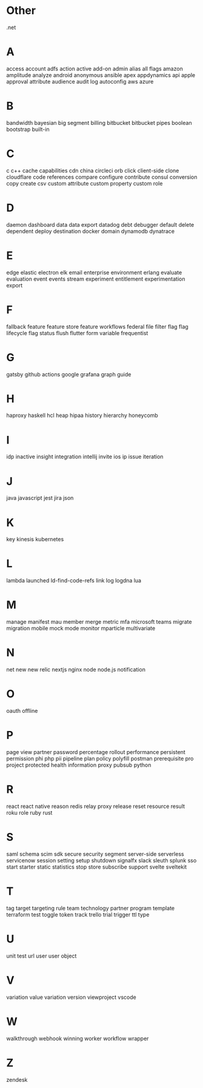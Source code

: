 # Other
.net

# A
access
account
adfs
action
active
add-on
admin
alias
all flags
amazon
amplitude
analyze
android
anonymous
ansible
apex
appdynamics
api
apple
approval
attribute
audience
audit log
autoconfig
aws
azure

# B
bandwidth
bayesian
big segment
billing
bitbucket
bitbucket pipes
boolean
bootstrap
built-in

# C
c
c++
cache
capabilities
cdn
china
circleci orb
click
client-side
clone
cloudflare
code references
compare
configure
contribute
consul
conversion
copy
create
csv
custom attribute
custom property
custom role

# D
daemon
dashboard
data
data export
datadog
debt
debugger
default
delete
dependent
deploy
destination
docker
domain
dynamodb
dynatrace

# E
edge
elastic
electron
elk
email
enterprise
environment
erlang
evaluate
evaluation
event
events stream
experiment
entitlement
experimentation
export

# F
fallback
feature
feature store
feature workflows
federal
file
filter
flag
flag lifecycle
flag status
flush
flutter
form variable
frequentist

# G
gatsby
github actions
google
grafana
graph
guide

# H
haproxy
haskell
hcl
heap
hipaa
history
hierarchy
honeycomb

# I
idp
inactive
insight
integration
intellij
invite
ios
ip
issue
iteration

# J
java
javascript
jest
jira
json

# K
key
kinesis
kubernetes

# L
lambda
launched
ld-find-code-refs
link
log
logdna
lua

# M
manage
manifest
mau
member
merge
metric
mfa
microsoft teams
migrate
migration
mobile
mock
mode
monitor
mparticle
multivariate

# N
net
new
new relic
nextjs
nginx
node
node.js
notification

# O
oauth
offline

# P
page view
partner
password
percentage rollout
performance
persistent
permission
phi
php
pii
pipeline
plan
policy
polyfill
postman
prerequisite
pro
project
protected health information
proxy
pubsub
python

# R
react
react native
reason
redis
relay proxy
release
reset
resource
result
roku
role
ruby
rust

# S
saml
schema
scim
sdk
secure
security
segment
server-side
serverless
servicenow
session
setting
setup
shutdown
signalfx
slack
sleuth
splunk
sso
start
starter
static
statistics
stop
store
subscribe
support
svelte
sveltekit

# T
tag
target
targeting rule
team
technology partner program
template
terraform
test
toggle
token
track
trello
trial
trigger
ttl
type

# U
unit test
url
user
user object

# V
variation
value
variation
version
viewproject
vscode

# W
walkthrough
webhook
winning
worker
workflow
wrapper

# Z
zendesk
